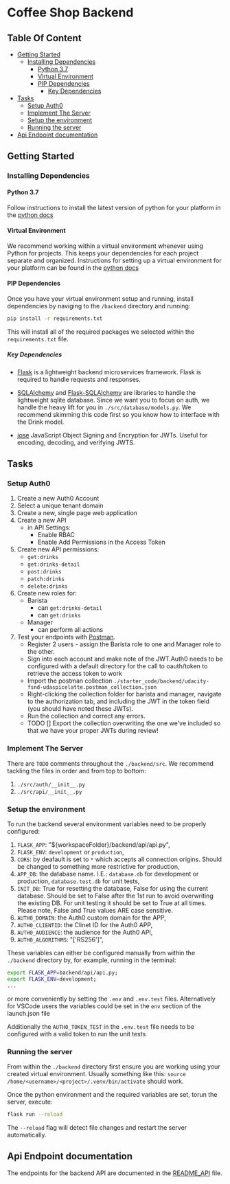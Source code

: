 # Coffee Shop Backend <!-- omit from toc -->

## Table Of Content <!-- omit from toc -->
- [Getting Started](#getting-started)
  - [Installing Dependencies](#installing-dependencies)
    - [Python 3.7](#python-37)
    - [Virtual Environment](#virtual-environment)
    - [PIP Dependencies](#pip-dependencies)
      - [Key Dependencies](#key-dependencies)
- [Tasks](#tasks)
  - [Setup Auth0](#setup-auth0)
  - [Implement The Server](#implement-the-server)
  - [Setup the environment](#setup-the-environment)
  - [Running the server](#running-the-server)
- [Api Endpoint documentation](#api-endpoint-documentation)


## Getting Started

### Installing Dependencies

#### Python 3.7

Follow instructions to install the latest version of python for your platform in the [python docs](https://docs.python.org/3/using/unix.html#getting-and-installing-the-latest-version-of-python)

#### Virtual Environment

We recommend working within a virtual environment whenever using Python for projects. This keeps your dependencies for each project separate and organized. Instructions for setting up a virtual environment for your platform can be found in the [python docs](https://packaging.python.org/guides/installing-using-pip-and-virtual-environments/)

#### PIP Dependencies

Once you have your virtual environment setup and running, install dependencies by naviging to the `/backend` directory and running:

```bash
pip install -r requirements.txt
```

This will install all of the required packages we selected within the `requirements.txt` file.

##### Key Dependencies

- [Flask](http://flask.pocoo.org/) is a lightweight backend microservices framework. Flask is required to handle requests and responses.

- [SQLAlchemy](https://www.sqlalchemy.org/) and [Flask-SQLAlchemy](https://flask-sqlalchemy.palletsprojects.com/en/2.x/) are libraries to handle the lightweight sqlite database. Since we want you to focus on auth, we handle the heavy lift for you in `./src/database/models.py`. We recommend skimming this code first so you know how to interface with the Drink model.

- [jose](https://python-jose.readthedocs.io/en/latest/) JavaScript Object Signing and Encryption for JWTs. Useful for encoding, decoding, and verifying JWTS.

## Tasks

### Setup Auth0

1. Create a new Auth0 Account
2. Select a unique tenant domain
3. Create a new, single page web application
4. Create a new API
   - in API Settings:
     - Enable RBAC
     - Enable Add Permissions in the Access Token
5. Create new API permissions:
   - `get:drinks`
   - `get:drinks-detail`
   - `post:drinks`
   - `patch:drinks`
   - `delete:drinks`
6. Create new roles for:
   - Barista
     - can `get:drinks-detail`
     - can `get:drinks`
   - Manager
     - can perform all actions
7. Test your endpoints with [Postman](https://getpostman.com).
   - Register 2 users - assign the Barista role to one and Manager role to the other.
   - Sign into each account and make note of the JWT.Auth0 needs to be configured with a default directory for the call to oauth/token to retrieve the access token to work
   - Import the postman collection `./starter_code/backend/udacity-fsnd-udaspicelatte.postman_collection.json`
   - Right-clicking the collection folder for barista and manager, navigate to the authorization tab, and including the JWT in the token field (you should have noted these JWTs).
   - Run the collection and correct any errors.
   - TODO [] Export the collection overwriting the one we've included so that we have your proper JWTs during review!

### Implement The Server

There are `TODO` comments throughout the `./backend/src`. We recommend tackling the files in order and from top to bottom:

1. `./src/auth/__init__.py`
2. `./src/api/__init__.py`

### Setup the environment

To run the backend several environment variables need to be properly configured:
1. `FLASK_APP`: "${workspaceFolder}/backend/api/api.py",
2. `FLASK_ENV`: `development` or `production`,
3. `CORS`: by deafault is set to `*` which accepts all connection origins. Should be changed to something more restrictive for production,
4. `APP_DB`: the database name. I.E.: `database.db` for development or production, `database.test.db` for unit tests,
5. `INIT_DB`: True for resetting the database, False for using the current database. Should be set to False after the 1st run to avoid overwriting the existing DB. For unit testing it should be set to True at all times. Please note, False and True values ARE case sensitive. 
6. `AUTH0_DOMAIN`: the Auth0 custom domain for the APP,
7. `AUTH0_CLIENTID`: the Clinet ID for the Auth0 APP,
8. `AUTH0_AUDIENCE`: the audience for the Auth0 API,
9. `AUTH0_ALGORITHMS`: "['RS256']",
    
These variables can either be configured manually from within the `./backend` directory by, for example, running in the terminal:
```bash
export FLASK_APP=backend/api/api.py;
export FLASK_ENV=development;
...
```
or more conveniently by setting the `.env` and `.env.test` files. Alternatively for VSCode users the variables could be set in the `env` section of the launch.json file


Additionally the `AUTH0_TOKEN_TEST` in the `.env.test` file needs to be configured with a valid token to run the unit tests

### Running the server

From within the `./backend` directory first ensure you are working using your created virtual environment. Usually something like this:
`source /home/<username>/<project>/.venv/bin/activate` should work.

Once the python environment and the required variables are set, torun the server, execute:

```bash
flask run --reload
```

The `--reload` flag will detect file changes and restart the server automatically.

## Api Endpoint documentation
The endpoints for the backend API are documented in the [README_API](./README_API.md) file.
